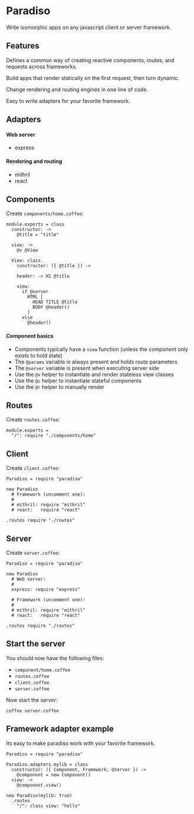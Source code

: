 # Paradiso

Write isomorphic apps on any javascript client or server framework.

## Features

Defines a common way of creating reactive components, routes, and requests across frameworks.

Build apps that render statically on the first request, then turn dynamic.

Change rendering and routing engines in one line of code.

Easy to write adapters for your favorite framework.

## Adapters

#### Web server

* express

#### Rendering and routing

* mithril
* react

## Components

Create `components/home.coffee`:

    module.exports = class
      constructor: ->
        @title = "title"

      view: ->
        @v @View

      View: class
        constructor: ({ @title }) ->

        header: -> H1 @title
        
        view:
          if @server
            HTML [
              HEAD TITLE @title
              BODY @header()
            ]
          else
            @header()

#### Component basics

* Components typically have a `view` function (unless the component only exists to hold state)
* The `@params` variable is always present and holds route parameters
* The `@server` variable is present when executing server side
* Use the `@v` helper to instantiate and render stateless view classes
* Use the `@c` helper to instantiate stateful components
* Use the `@r` helper to manually render

## Routes

Create `routes.coffee`:

    module.exports =
      "/": require "./components/home"

## Client

Create `client.coffee`:

    Paradiso = require "paradiso"

    new Paradiso
      # Framework (uncomment one):
      #
      # mithril: require "mithril"
      # react:   require "react"

    .routes require "./routes"

## Server

Create `server.coffee`:

    Paradiso = require "paradiso"

    new Paradiso
      # Web server:
      #
      express: require "express"

      # Framework (uncomment one):
      #
      # mithril: require "mithril"
      # react:   require "react"

    .routes require "./routes"

## Start the server

You should now have the following files:

* `component/home.coffee`
* `routes.coffee`
* `client.coffee`
* `server.coffee`

Now start the server:

    coffee server.coffee

## Framework adapter example

Its easy to make paradiso work with your favorite framework.

    Paradiso = require "paradiso"

    Paradiso.adapters.mylib = class
      constructor: ({ Component, Framework, @server }) ->
        @component = new Component()
      view: ->
        @component.view()

    new Paradiso(mylib: true)
      .routes
        "/": class view: "hello"
